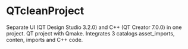 # QTcleanProject
Separate UI (QT Design Studio 3.2.0) and C++ (QT Creator 7.0.0)  in one project. QT project with Qmake. Integrates 3 catalogs asset_imports, conten, imports and C++ code.
